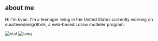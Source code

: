 ## about me

Hi I'm Evan. I'm a teenager living in the United States currently working on susstevedev/gr8brik, a web-based Ldraw modeler program.

![stat](https://github-readme-stats.vercel.app/api?username=susstevedev&show_icons=true)
![lang](https://github-readme-stats.vercel.app/api/top-langs/?username=susstevedev&layout=compact&show_icons=true)

<!--
**susstevedev/susstevedev** is a ✨ _special_ ✨ repository because its `README.md` (this file) appears on your GitHub profile.

Here are some ideas to get you started:

- 🔭 I’m currently working on ...
- 🌱 I’m currently learning ...
- 👯 I’m looking to collaborate on ...
- 🤔 I’m looking for help with ...
- 💬 Ask me about ...
- 📫 How to reach me: ...
- 😄 Pronouns: ...
- ⚡ Fun fact: ...
-->
